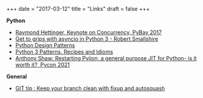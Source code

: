 +++
date = "2017-03-12"
title = "Links"
draft = false
+++


**Python**

- [Raymond Hettinger, Keynote on Concurrency, PyBay 2017](https://www.youtube.com/watch?v=9zinZmE3Ogk)
- [Get to grips with asyncio in Python 3 - Robert Smallshire](https://www.youtube.com/watch?v=M-UcUs7IMIM)
- [Python Design Patterns](https://python-patterns.guide/)
- [Python 3 Patterns, Recipes and Idioms](https://python-3-patterns-idioms-test.readthedocs.io/en/latest/index.html)
- [Anthony Shaw: Restarting Pyjion, a general purpose JIT for Python- is it worth it?, Pycon 2021](https://www.youtube.com/watch?v=YFeUUdKBrJ8)

**General**

- [GIT tip : Keep your branch clean with fixup and autosquash](http://fle.github.io/git-tip-keep-your-branch-clean-with-fixup-and-autosquash.html)
